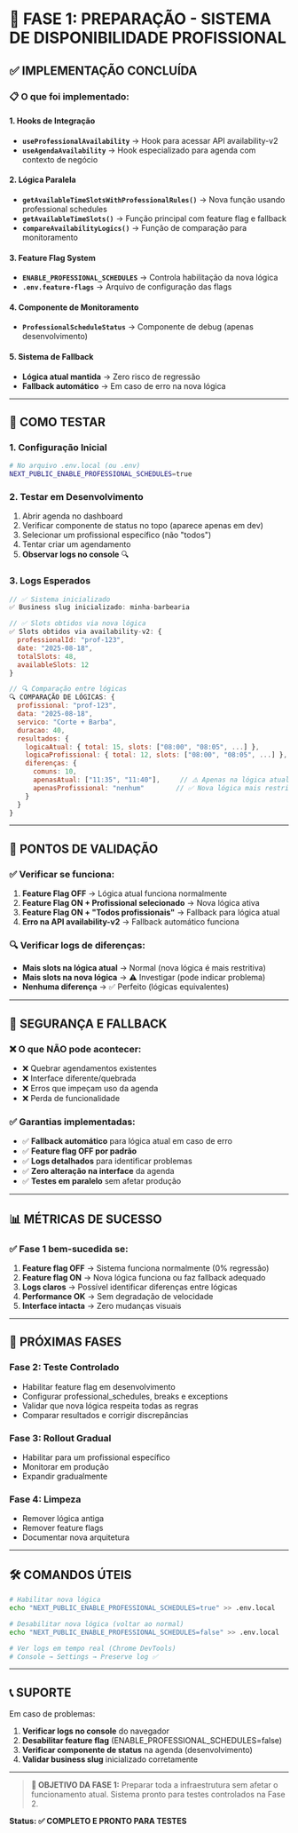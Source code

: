 # 🚀 FASE 1: PREPARAÇÃO - SISTEMA DE DISPONIBILIDADE PROFISSIONAL

## ✅ **IMPLEMENTAÇÃO CONCLUÍDA**

### **📋 O que foi implementado:**

#### **1. Hooks de Integração**
- **`useProfessionalAvailability`** → Hook para acessar API availability-v2
- **`useAgendaAvailability`** → Hook especializado para agenda com contexto de negócio

#### **2. Lógica Paralela**
- **`getAvailableTimeSlotsWithProfessionalRules()`** → Nova função usando professional schedules
- **`getAvailableTimeSlots()`** → Função principal com feature flag e fallback
- **`compareAvailabilityLogics()`** → Função de comparação para monitoramento

#### **3. Feature Flag System**
- **`ENABLE_PROFESSIONAL_SCHEDULES`** → Controla habilitação da nova lógica
- **`.env.feature-flags`** → Arquivo de configuração das flags

#### **4. Componente de Monitoramento**
- **`ProfessionalScheduleStatus`** → Componente de debug (apenas desenvolvimento)

#### **5. Sistema de Fallback**
- **Lógica atual mantida** → Zero risco de regressão
- **Fallback automático** → Em caso de erro na nova lógica

---

## 🔧 **COMO TESTAR**

### **1. Configuração Inicial**
```bash
# No arquivo .env.local (ou .env)
NEXT_PUBLIC_ENABLE_PROFESSIONAL_SCHEDULES=true
```

### **2. Testar em Desenvolvimento**
1. Abrir agenda no dashboard
2. Verificar componente de status no topo (aparece apenas em dev)
3. Selecionar um profissional específico (não "todos")
4. Tentar criar um agendamento
5. **Observar logs no console** 🔍

### **3. Logs Esperados**
```javascript
// ✅ Sistema inicializado
✅ Business slug inicializado: minha-barbearia

// ✅ Slots obtidos via nova lógica
✅ Slots obtidos via availability-v2: {
  professionalId: "prof-123",
  date: "2025-08-18",
  totalSlots: 48,
  availableSlots: 12
}

// 🔍 Comparação entre lógicas
🔍 COMPARAÇÃO DE LÓGICAS: {
  profissional: "prof-123",
  data: "2025-08-18",
  servico: "Corte + Barba",
  duracao: 40,
  resultados: {
    logicaAtual: { total: 15, slots: ["08:00", "08:05", ...] },
    logicaProfissional: { total: 12, slots: ["08:00", "08:05", ...] },
    diferenças: {
      comuns: 10,
      apenasAtual: ["11:35", "11:40"],     // ⚠️ Apenas na lógica atual
      apenasProfissional: "nenhum"        // ✅ Nova lógica mais restritiva
    }
  }
}
```

---

## 🎯 **PONTOS DE VALIDAÇÃO**

### **✅ Verificar se funciona:**
1. **Feature Flag OFF** → Lógica atual funciona normalmente
2. **Feature Flag ON + Profissional selecionado** → Nova lógica ativa
3. **Feature Flag ON + "Todos profissionais"** → Fallback para lógica atual
4. **Erro na API availability-v2** → Fallback automático funciona

### **🔍 Verificar logs de diferenças:**
- **Mais slots na lógica atual** → Normal (nova lógica é mais restritiva)
- **Mais slots na nova lógica** → ⚠️ Investigar (pode indicar problema)
- **Nenhuma diferença** → ✅ Perfeito (lógicas equivalentes)

---

## 🚨 **SEGURANÇA E FALLBACK**

### **❌ O que NÃO pode acontecer:**
- ❌ Quebrar agendamentos existentes
- ❌ Interface diferente/quebrada
- ❌ Erros que impeçam uso da agenda
- ❌ Perda de funcionalidade

### **✅ Garantias implementadas:**
- ✅ **Fallback automático** para lógica atual em caso de erro
- ✅ **Feature flag OFF por padrão** 
- ✅ **Logs detalhados** para identificar problemas
- ✅ **Zero alteração na interface** da agenda
- ✅ **Testes em paralelo** sem afetar produção

---

## 📊 **MÉTRICAS DE SUCESSO**

### **✅ Fase 1 bem-sucedida se:**
1. **Feature flag OFF** → Sistema funciona normalmente (0% regressão)
2. **Feature flag ON** → Nova lógica funciona ou faz fallback adequado
3. **Logs claros** → Possível identificar diferenças entre lógicas
4. **Performance OK** → Sem degradação de velocidade
5. **Interface intacta** → Zero mudanças visuais

---

## 🔄 **PRÓXIMAS FASES**

### **Fase 2: Teste Controlado**
- Habilitar feature flag em desenvolvimento
- Configurar professional_schedules, breaks e exceptions
- Validar que nova lógica respeita todas as regras
- Comparar resultados e corrigir discrepâncias

### **Fase 3: Rollout Gradual**
- Habilitar para um profissional específico
- Monitorar em produção
- Expandir gradualmente

### **Fase 4: Limpeza**
- Remover lógica antiga
- Remover feature flags
- Documentar nova arquitetura

---

## 🛠️ **COMANDOS ÚTEIS**

```bash
# Habilitar nova lógica
echo "NEXT_PUBLIC_ENABLE_PROFESSIONAL_SCHEDULES=true" >> .env.local

# Desabilitar nova lógica (voltar ao normal)
echo "NEXT_PUBLIC_ENABLE_PROFESSIONAL_SCHEDULES=false" >> .env.local

# Ver logs em tempo real (Chrome DevTools)
# Console → Settings → Preserve log ✅
```

---

## 📞 **SUPORTE**

Em caso de problemas:
1. **Verificar logs no console** do navegador
2. **Desabilitar feature flag** (ENABLE_PROFESSIONAL_SCHEDULES=false)
3. **Verificar componente de status** na agenda (desenvolvimento)
4. **Validar business slug** inicializado corretamente

---

> **🎯 OBJETIVO DA FASE 1:** Preparar toda a infraestrutura sem afetar o funcionamento atual. Sistema pronto para testes controlados na Fase 2.

**Status: ✅ COMPLETO E PRONTO PARA TESTES**
